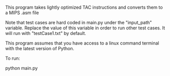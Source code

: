 This program takes lightly optimized TAC instructions and converts them to a MIPS .asm file

Note that test cases are hard coded in main.py under the "input_path" variable. Replace the value of this variable in order to run other test cases. It will run with "testCase1.txt" by default. 

This program assumes that you have access to a linux command terminal with the latest version of Python. 

To run:

python main.py